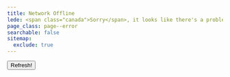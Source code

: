 ```yaml
---
title: Network Offline
lede: <span class="canada">Sorry</span>, it looks like there's a problem with your Internet connection.
page_class: page--error
searchable: false
sitemap:
  exclude: true
---
```


<nav class="buttons-list" role="navigation">
    <button role="button" type="button" onclick="window.location.reload()" aria-label="Refresh">Refresh!</button>
</nav>

<script>
(async function listPages() {
  const browsingHistory = [];
  const parser = new DOMParser();
  const cache = await caches.open('pages');
  const keys = await cache.keys();
  for (const request of keys) {
    const response = await cache.match(request);
    const html = await response.text();
    const dom = parser.parseFromString(html, 'text/html');
    if (dom.querySelector('.h-entry h1')) {
      const data = new Object;
      data.url = request.url;
      data.timestamp = new Date(dom.querySelector('.h-entry .dt-published').getAttribute('datetime'));
      data.published = dom.querySelector('.h-entry .dt-published').innerText;
      data.title = dom.querySelector('.h-entry h1').innerText;
      data.description = dom.querySelector('meta[name="description"]').getAttribute('content');
      browsingHistory.push(data);
    }
  }
  if (browsingHistory) {
    browsingHistory.sort( (a,b) => {
      return b.timestamp - a.timestamp;
    });
    let markup = '<h2 class="gamma">Here are some cached pages:</h2><ol class="content-list" role="list">';
    browsingHistory.forEach( data => {
      markup += `
<li role="listitem">
    <article class="h-entry" role="article">
        <a class="u-url" href="${ data.url }">
            <h3 class="delta  title">${ data.title }</h3>
            <div class="lede">${ data.description }</div>
            <time class="date  dt-published" datetime="${ data.timestamp }">${ data.published }</time>
        </a>
    </article>
</li>
`;
    });
    markup += '</ol>';
    document.querySelector('.content__body').insertAdjacentHTML('beforeend', markup);
  }
})();
</script>
